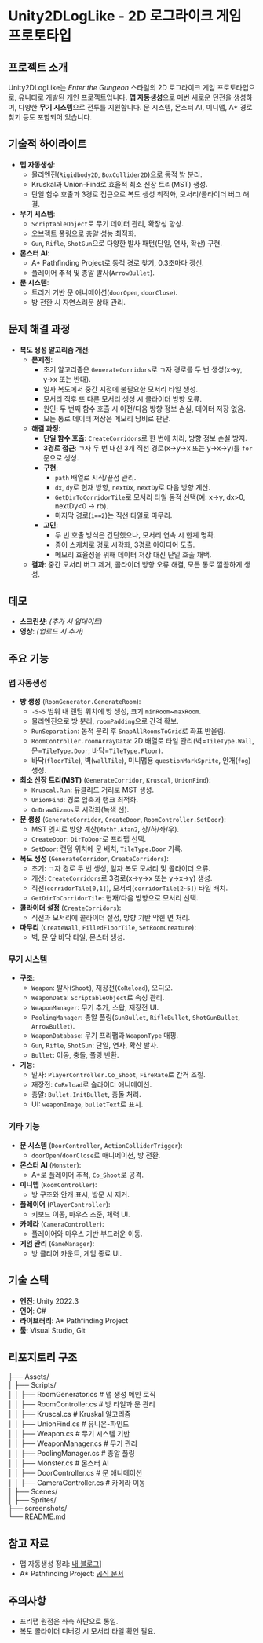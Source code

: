 # Unity2DLogLike - 2D 로그라이크 게임 프로토타입

## 프로젝트 소개

Unity2DLogLike는 *Enter the Gungeon* 스타일의 2D 로그라이크 게임 프로토타입으로, 유니티로 개발된 개인 프로젝트입니다. **맵 자동생성**으로 매번 새로운 던전을 생성하며, 다양한 **무기 시스템**으로 전투를 지원합니다. 문 시스템, 몬스터 AI, 미니맵, A* 경로 찾기 등도 포함되어 있습니다.

## 기술적 하이라이트

- **맵 자동생성**:
  - 물리엔진(`Rigidbody2D`, `BoxCollider2D`)으로 동적 방 분리.
  - Kruskal과 Union-Find로 효율적 최소 신장 트리(MST) 생성.
  - 단일 함수 호출과 3경로 접근으로 복도 생성 최적화, 모서리/콜라이더 버그 해결.
- **무기 시스템**:
  - `ScriptableObject`로 무기 데이터 관리, 확장성 향상.
  - 오브젝트 풀링으로 총알 성능 최적화.
  - `Gun`, `Rifle`, `ShotGun`으로 다양한 발사 패턴(단일, 연사, 확산) 구현.
- **몬스터 AI**:
  - A* Pathfinding Project로 동적 경로 찾기, 0.3초마다 갱신.
  - 플레이어 추적 및 총알 발사(`ArrowBullet`).
- **문 시스템**:
  - 트리거 기반 문 애니메이션(`doorOpen`, `doorClose`).
  - 방 전환 시 자연스러운 상태 관리.

## 문제 해결 과정

- **복도 생성 알고리즘 개선**:
  - **문제점**:
    - 초기 알고리즘은 `GenerateCorridors`로 ㄱ자 경로를 두 번 생성(x→y, y→x 또는 반대).
    - 일자 복도에서 중간 지점에 불필요한 모서리 타일 생성.
    - 모서리 직후 또 다른 모서리 생성 시 콜라이더 방향 오류.
    - 원인: 두 번째 함수 호출 시 이전/다음 방향 정보 손실, 데이터 저장 없음.
    - 모든 통로 데이터 저장은 메모리 낭비로 판단.
  - **해결 과정**:
    - **단일 함수 호출**: `CreateCorridors`로 한 번에 처리, 방향 정보 손실 방지.
    - **3경로 접근**: ㄱ자 두 번 대신 3개 직선 경로(x→y→x 또는 y→x→y)를 `for`문으로 생성.
    - **구현**:
      - `path` 배열로 시작/끝점 관리.
      - `dx`, `dy`로 현재 방향, `nextDx`, `nextDy`로 다음 방향 계산.
      - `GetDirToCorridorTile`로 모서리 타일 동적 선택(예: x→y, dx>0, nextDy<0 → rb).
      - 마지막 경로(`i==2`)는 직선 타일로 마무리.
    - **고민**:
      - 두 번 호출 방식은 간단했으나, 모서리 연속 시 한계 명확.
      - 종이 스케치로 경로 시각화, 3경로 아이디어 도출.
      - 메모리 효율성을 위해 데이터 저장 대신 단일 호출 채택.
  - **결과**: 중간 모서리 버그 제거, 콜라이더 방향 오류 해결, 모든 통로 깔끔하게 생성.

## 데모

- **스크린샷**: *(추가 시 업데이트)*
- **영상**: *(업로드 시 추가)*

## 주요 기능

### 맵 자동생성

- **방 생성** (`RoomGenerator.GenerateRoom`):
  - `-5~5` 범위 내 랜덤 위치에 방 생성, 크기 `minRoom`~`maxRoom`.
  - 물리엔진으로 방 분리, `roomPadding`으로 간격 확보.
  - `RunSeparation`: 동적 분리 후 `SnapAllRoomsToGrid`로 좌표 반올림.
  - `RoomController.roomArrayData`: 2D 배열로 타일 관리(벽=`TileType.Wall`, 문=`TileType.Door`, 바닥=`TileType.Floor`).
  - 바닥(`floorTile`), 벽(`wallTile`), 미니맵용 `questionMarkSprite`, 안개(`fog`) 생성.
- **최소 신장 트리(MST)** (`GenerateCorridor`, `Kruscal`, `UnionFind`):
  - `Kruscal.Run`: 유클리드 거리로 MST 생성.
  - `UnionFind`: 경로 압축과 랭크 최적화.
  - `OnDrawGizmos`로 시각화(녹색 선).
- **문 생성** (`GenerateCorridor`, `CreateDoor`, `RoomController.SetDoor`):
  - MST 엣지로 방향 계산(`Mathf.Atan2`, 상/하/좌/우).
  - `CreateDoor`: `DirToDoor`로 프리팹 선택.
  - `SetDoor`: 랜덤 위치에 문 배치, `TileType.Door` 기록.
- **복도 생성** (`GenerateCorridor`, `CreateCorridors`):
  - 초기: ㄱ자 경로 두 번 생성, 일자 복도 모서리 및 콜라이더 오류.
  - 개선: `CreateCorridors`로 3경로(x→y→x 또는 y→x→y) 생성.
  - 직선(`corridorTile[0,1]`), 모서리(`corridorTile[2~5]`) 타일 배치.
  - `GetDirToCorridorTile`: 현재/다음 방향으로 모서리 선택.
- **콜라이더 설정** (`CreateCorridors`):
  - 직선과 모서리에 콜라이더 설정, 방향 기반 막힌 면 처리.
- **마무리** (`CreateWall`, `FilledFloorTile`, `SetRoomCreature`):
  - 벽, 문 앞 바닥 타일, 몬스터 생성.

### 무기 시스템

- **구조**:
  - `Weapon`: 발사(`Shoot`), 재장전(`CoReload`), 오디오.
  - `WeaponData`: `ScriptableObject`로 속성 관리.
  - `WeaponManager`: 무기 추가, 스왑, 재장전 UI.
  - `PoolingManager`: 총알 풀링(`GunBullet`, `RifleBullet`, `ShotGunBullet`, `ArrowBullet`).
  - `WeaponDatabase`: 무기 프리팹과 `WeaponType` 매핑.
  - `Gun`, `Rifle`, `ShotGun`: 단일, 연사, 확산 발사.
  - `Bullet`: 이동, 충돌, 풀링 반환.
- **기능**:
  - 발사: `PlayerController.Co_Shoot`, `FireRate`로 간격 조절.
  - 재장전: `CoReload`로 슬라이더 애니메이션.
  - 총알: `Bullet.InitBullet`, 충돌 처리.
  - UI: `weaponImage`, `bulletText`로 표시.

### 기타 기능

- **문 시스템** (`DoorController`, `ActionColliderTrigger`):
  - `doorOpen`/`doorClose`로 애니메이션, 방 전환.
- **몬스터 AI** (`Monster`):
  - A*로 플레이어 추적, `Co_Shoot`로 공격.
- **미니맵** (`RoomController`):
  - 방 구조와 안개 표시, 방문 시 제거.
- **플레이어** (`PlayerController`):
  - 키보드 이동, 마우스 조준, 체력 UI.
- **카메라** (`CameraController`):
  - 플레이어와 마우스 기반 부드러운 이동.
- **게임 관리** (`GameManager`):
  - 방 클리어 카운트, 게임 종료 UI.

## 기술 스택

- **엔진**: Unity 2022.3
- **언어**: C#
- **라이브러리**: A* Pathfinding Project
- **툴**: Visual Studio, Git

## 리포지토리 구조
├── Assets/<br>
│   ├── Scripts/<br>
│   │   ├── RoomGenerator.cs    # 맵 생성 메인 로직<br>
│   │   ├── RoomController.cs   # 방 타일과 문 관리<br>
│   │   ├── Kruscal.cs         # Kruskal 알고리즘<br>
│   │   ├── UnionFind.cs       # 유니온-파인드<br>
│   │   ├── Weapon.cs          # 무기 시스템 기반<br>
│   │   ├── WeaponManager.cs   # 무기 관리<br>
│   │   ├── PoolingManager.cs  # 총알 풀링<br>
│   │   ├── Monster.cs         # 몬스터 AI<br>
│   │   ├── DoorController.cs  # 문 애니메이션<br>
│   │   ├── CameraController.cs # 카메라 이동<br>
│   ├── Scenes/<br>
│   ├── Sprites/<br>
├── screenshots/<br>
└── README.md


## 참고 자료

- 맵 자동생성 정리: [내 블로그](https://tpree.tistory.com/category/2d%20%EC%9E%90%EB%8F%99%20%EB%A7%B5%EC%83%9D%EC%84%B1)]
- A* Pathfinding Project: [공식 문서](https://assetstore.unity.com/packages/tools/behavior-ai/astar-2d-grid-pathfinding-250080)

## 주의사항

- 프리팹 원점은 좌측 하단으로 통일.
- 복도 콜라이더 디버깅 시 모서리 타일 확인 필요.
